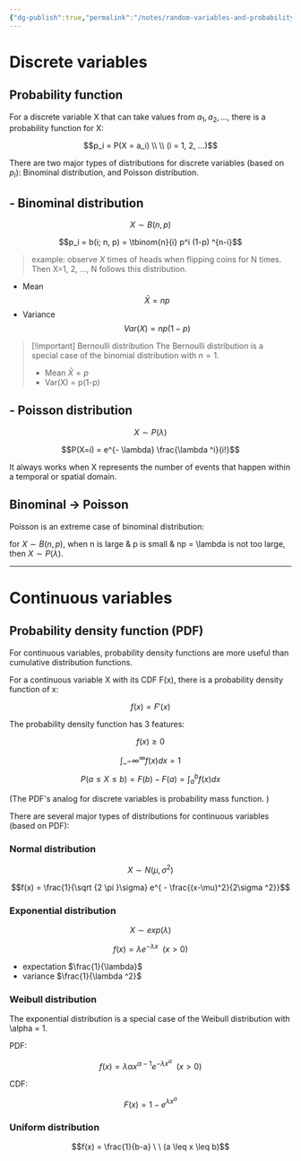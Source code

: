```yaml
---
{"dg-publish":true,"permalink":"/notes/random-variables-and-probability-distributions/"}
---
```


# Discrete variables
## Probability function

For a discrete variable X that can take values from ${a_1, a_2, ...}$, there is a probability function for X:

$$p_i = P(X = a_i) \\ \\ (i = 1, 2, ...)$$

There are two major types of distributions for discrete variables (based on $p_i$): Binominal distribution, and Poisson distribution.

## - Binominal distribution


$$X \sim B(n, p)$$

$$p_i = b(i; n, p) = \tbinom{n}{i} p^i (1-p) ^{n-i}$$
> example: observe $X$ times of heads when flipping coins for N times. Then X=1, 2, ..., N follows this distribution.

- Mean
$$\bar{X} = np$$
- Variance
$$
Var(X) = np(1-p)
$$
>[!important] Bernoulli distribution
>The Bernoulli distribution is a special case of the binomial distribution with $n=1$. 
>- Mean $\bar{X}=p$
>- Var(X) = p(1-p)


## - Poisson distribution

$$X \sim P(\lambda)$$

$$P(X=i) = e^{- \lambda} \frac{\lambda ^i}{i!}$$

It always works when X represents the number of events that happen within a temporal or spatial domain.

## Binominal → Poisson

Poisson is an extreme case of binominal distribution:

for $X \sim B(n, p)$, when n is large & p is small & np = \\lambda is not too large, then $X \sim P(\lambda)$.

-------
# Continuous variables
## Probability density function (PDF)

For continuous variables, probability density functions are more useful than cumulative distribution functions.

For a continuous variable X with its CDF F(x), there is a probability density function of x:

$$f(x) = F'(x)$$

The probability density function has 3 features:

$$f(x) \geq 0$$

$$\int \_ {-\infty} ^{\infty} f(x) dx =1$$

$$P(a \leq X \leq b) = F (b) - F(a) = \int _a ^b f(x) dx$$

(The PDF's analog for discrete variables is probability mass function. )

There are several major types of distributions for continuous variables (based on PDF):

### Normal distribution


$$X \sim N (\mu, \sigma ^2)$$

$$f(x) = \frac{1}{\sqrt {2 \pi }\sigma} e^{ - \frac{(x-\mu)^2}{2\sigma ^2}}$$

### Exponential distribution 

$$X \sim exp(\lambda)$$

$$f(x) = \lambda e^{-\lambda x} \ \ (x>0)$$
- expectation $\frac{1}{\lambda}$
- variance $\frac{1}{\lambda ^2}$
### Weibull distribution

The exponential distribution is a special case of the Weibull distribution with \\alpha = 1.

PDF:

$$f(x) = \lambda \alpha x^{\alpha-1} e ^{-\lambda x^\alpha} \ \ (x>0)$$

CDF:

$$F(x) = 1 - e ^{\lambda x ^ \alpha}$$

### Uniform distribution


$$f(x) = \frac{1}{b-a} \ \ (a \leq x \leq b)$$